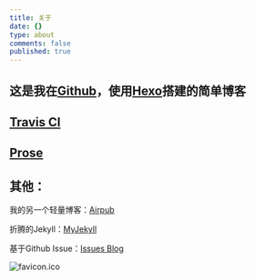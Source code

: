 ```yaml
---
title: 关于
date: {}
type: about
comments: false
published: true
---
```

## 这是我在[Github](http://github.com/lzhr)，使用[Hexo](http://hexo.io)搭建的简单博客

## [Travis CI](https://travis-ci.org/lzhr/Blog-Hexo-Travis-CI)

## [Prose](http://prose.io#lzhr)

## 其他：

我的另一个轻量博客：[Airpub](http://lzhr.github.io/airpub1)

折腾的Jekyll：[MyJekyll](http://lzhr.oschina.io/myjekyll/archives.html)

基于Github Issue：[Issues Blog](http://lzhr.oschina.io/issues-blog)

![favicon.ico](/favicon.ico)


